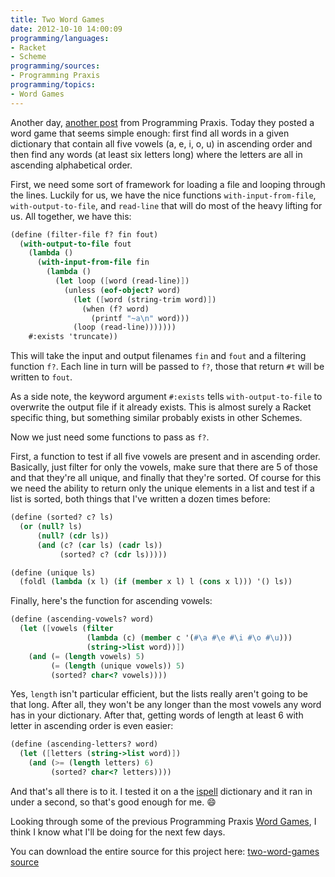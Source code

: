 ```yaml
---
title: Two Word Games
date: 2012-10-10 14:00:09
programming/languages:
- Racket
- Scheme
programming/sources:
- Programming Praxis
programming/topics:
- Word Games
---
```

Another day, <a title="Programming Praxis: Two Word Games" href="http://programmingpraxis.com/2012/10/09/two-word-games/">another post</a> from Programming Praxis. Today they posted a word game that seems simple enough: first find all words in a given dictionary that contain all five vowels (a, e, i, o, u) in ascending order and then find any words (at least six letters long) where the letters are all in ascending alphabetical order.

<!--more-->

First, we need some sort of framework for loading a file and looping through the lines. Luckily for us, we have the nice functions `with-input-from-file`, `with-output-to-file`, and `read-line` that will do most of the heavy lifting for us. All together, we have this:

```scheme
(define (filter-file f? fin fout)
  (with-output-to-file fout
    (lambda ()
      (with-input-from-file fin
        (lambda ()
          (let loop ([word (read-line)])
            (unless (eof-object? word)
              (let ([word (string-trim word)])
                (when (f? word)
                  (printf "~a\n" word)))
              (loop (read-line)))))))
    #:exists 'truncate))
```

This will take the input and output filenames `fin` and `fout` and a filtering function `f?`. Each line in turn will be passed to `f?`, those that return `#t` will be written to `fout`.

As a side note, the keyword argument `#:exists` tells `with-output-to-file` to overwrite the output file if it already exists. This is almost surely a Racket specific thing, but something similar probably exists in other Schemes.

Now we just need some functions to pass as `f?`.

First, a function to test if all five vowels are present and in ascending order. Basically, just filter for only the vowels, make sure that there are 5 of those and that they're all unique, and finally that they're sorted. Of course for this we need the ability to return only the unique elements in a list and test if a list is sorted, both things that I've written a dozen times before:

```scheme
(define (sorted? c? ls)
  (or (null? ls)
      (null? (cdr ls))
      (and (c? (car ls) (cadr ls))
           (sorted? c? (cdr ls)))))

(define (unique ls)
  (foldl (lambda (x l) (if (member x l) l (cons x l))) '() ls))
```

Finally, here's the function for ascending vowels:

```scheme
(define (ascending-vowels? word)
  (let ([vowels (filter
                 (lambda (c) (member c '(#\a #\e #\i #\o #\u)))
                 (string->list word))])
    (and (= (length vowels) 5)
         (= (length (unique vowels)) 5)
         (sorted? char<? vowels))))
```

Yes, `length` isn't particular efficient, but the lists really aren't going to be that long. After all, they won't be any longer than the most vowels any word has in your dictionary. After that, getting words of length at least 6 with letter in ascending order is even easier:

```scheme
(define (ascending-letters? word)
  (let ([letters (string->list word)])
    (and (>= (length letters) 6)
         (sorted? char<? letters))))
```

And that's all there is to it. I tested it on a the <a href="http://www.gnu.org/software/ispell/ispell.html" title="GNU ispell">ispell</a> dictionary and it ran in under a second, so that's good enough for me. :smile: 

Looking through some of the previous Programming Praxis <a href="http://programmingpraxis.com/contents/themes/#Word Games" title="Programming Praxis: Themes: Word Games">Word Games</a>, I think I know what I'll be doing for the next few days.

You can download the entire source for this project here: <a href="https://github.com/jpverkamp/small-projects/blob/master/blog/two-word-games.rkt" title="two-word-games source">two-word-games source</a>

